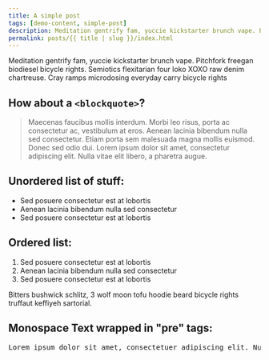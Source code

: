 ```yaml
---
title: A simple post
tags: [demo-content, simple-post]
description: Meditation gentrify fam, yuccie kickstarter brunch vape. Pitchfork freegan biodiesel bicycle rights. Semiotics flexitarian four loko XOXO raw denim chartreuse.
permalink: posts/{{ title | slug }}/index.html
---
```


Meditation gentrify fam, yuccie kickstarter brunch vape. Pitchfork freegan biodiesel bicycle rights. Semiotics flexitarian four loko XOXO raw denim chartreuse. Cray ramps microdosing everyday carry bicycle rights

## How about a `<blockquote>`?

> Maecenas faucibus mollis interdum. Morbi leo risus, porta ac consectetur ac, vestibulum at eros. Aenean lacinia bibendum nulla sed consectetur. Etiam porta sem malesuada magna mollis euismod. Donec sed odio dui. Lorem ipsum dolor sit amet, consectetur adipiscing elit. Nulla vitae elit libero, a pharetra augue.

## Unordered list of stuff:

- Sed posuere consectetur est at lobortis
- Aenean lacinia bibendum nulla sed consectetur
- Sed posuere consectetur est at lobortis

## Ordered list:

1. Sed posuere consectetur est at lobortis
2. Aenean lacinia bibendum nulla sed consectetur
3. Sed posuere consectetur est at lobortis

Bitters bushwick schlitz, 3 wolf moon tofu hoodie beard bicycle rights truffaut keffiyeh sartorial.

## Monospace Text wrapped in "pre" tags:

<pre>Lorem ipsum dolor sit amet, consectetuer adipiscing elit. Nullam dignissim convallis est. Quisque aliquam. Donec faucibus. Nunc iaculis suscipit dui. Nam sit amet sem. Aliquam libero nisi, imperdiet at, tincidunt nec, gravida vehicula, nisl.</pre>
